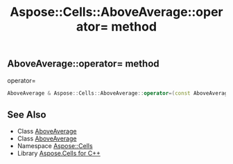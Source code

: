 ﻿---
title: Aspose::Cells::AboveAverage::operator= method
linktitle: operator=
second_title: Aspose.Cells for C++ API Reference
description: 'Aspose::Cells::AboveAverage::operator= method. operator= in C++.'
type: docs
weight: 300
url: /cpp/aspose.cells/aboveaverage/operator_asm/
---
## AboveAverage::operator= method


operator=

```cpp
AboveAverage & Aspose::Cells::AboveAverage::operator=(const AboveAverage &src)
```

## See Also

* Class [AboveAverage](../)
* Class [AboveAverage](../)
* Namespace [Aspose::Cells](../../)
* Library [Aspose.Cells for C++](../../../)
